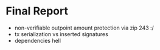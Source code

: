 # Final Report

- non-verifiable outpoint amount protection via zip 243 :/
- tx serialization vs inserted signatures
- dependencies hell
